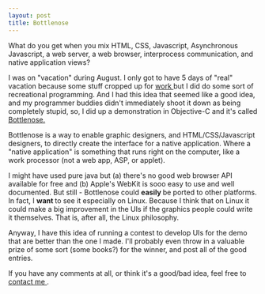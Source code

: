 ```yaml
---
layout: post
title: Bottlenose 
---
```

<p>What do you get when you mix HTML, CSS, Javascript, Asynchronous Javascript, a web server, a web browser, interprocess communication, and native application views? </p><p>I was on "vacation" during August. I only got to have 5 days of "real" vacation because some stuff cropped up for <a href="http://semacode.com">work </a>but I did do some sort of recreational programming. And I had this idea that seemed like a good idea, and my programmer buddies didn't immediately shoot it down as being completely stupid, so, I did up a demonstration in Objective-C and it's called <a href="/dev/bottlenose/">Bottlenose.</a> </p><p>Bottlenose is a way to enable graphic designers, and HTML/CSS/Javascript designers, to directly create the interface for a native application. Where a "native application" is something that runs right on the computer, like a work processor (not a web app, ASP, or applet). </p><p>I might have used pure java but (a) there's no good web browser API available for free and (b) Apple's WebKit is sooo easy to use and well documented. But still - Bottlenose could <strong>easily </strong>be ported to other platforms. In fact, I <strong>want </strong>to see it especially on Linux. Because I think that on Linux it could make a big improvement in the UIs if the graphics people could write it themselves. That is, after all, the Linux philosophy. </p><p>Anyway, I have this idea of running a contest to develop UIs for the demo that are better than the one I made. I'll probably even throw in a valuable prize of some sort (some books?) for the winner, and post all of the good entries. </p><p>If you have any comments at all, or think it's a good/bad idea, feel free to <a href="mailto:sbwoodside@yahoo.com?subject=Bottlenose">contact me </a>. </p>
